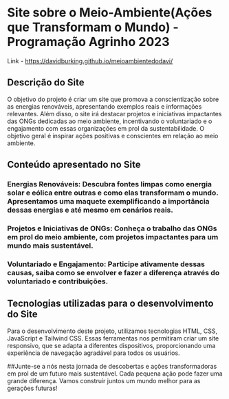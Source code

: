 # Site sobre o Meio-Ambiente(Ações que Transformam o Mundo) - Programação Agrinho 2023
Link - https://davidburking.github.io/meioambientedodavi/

## Descrição do Site
O objetivo do projeto é criar um site que promova a conscientização sobre as energias renováveis, apresentando exemplos reais e informações relevantes. Além disso, o site irá destacar projetos e iniciativas impactantes das ONGs dedicadas ao meio ambiente, incentivando o voluntariado e o engajamento com essas organizações em prol da sustentabilidade. O objetivo geral é inspirar ações positivas e conscientes em relação ao meio ambiente.

## Conteúdo apresentado no Site
### Energias Renováveis: Descubra fontes limpas como energia solar e eólica entre outras e como elas transformam o mundo. Apresentamos uma maquete exemplificando a importância dessas energias e até mesmo em cenários reais.
### Projetos e Iniciativas de ONGs: Conheça o trabalho das ONGs em prol do meio ambiente, com projetos impactantes para um mundo mais sustentável.
### Voluntariado e Engajamento: Participe ativamente dessas causas, saiba como se envolver e fazer a diferença através do voluntariado e contribuições.

## Tecnologias utilizadas para o desenvolvimento do Site
Para o desenvolvimento deste projeto, utilizamos tecnologias HTML, CSS, JavaScript e Tailwind CSS. Essas ferramentas nos permitiram criar um site responsivo, que se adapta a diferentes dispositivos, proporcionando uma experiência de navegação agradável para todos os usuários.

##Junte-se a nós nesta jornada de descobertas e ações transformadoras em prol de um futuro mais sustentável. Cada pequena ação pode fazer uma grande diferença. Vamos construir juntos um mundo melhor para as gerações futuras!

